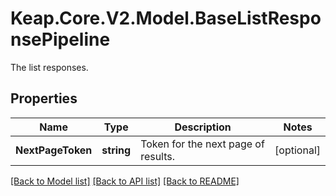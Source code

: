 # Keap.Core.V2.Model.BaseListResponsePipeline
The list responses.

## Properties

Name | Type | Description | Notes
------------ | ------------- | ------------- | -------------
**NextPageToken** | **string** | Token for the next page of results. | [optional] 

[[Back to Model list]](../README.md#documentation-for-models) [[Back to API list]](../README.md#documentation-for-api-endpoints) [[Back to README]](../README.md)

